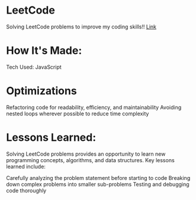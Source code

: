 # LeetCode
Solving LeetCode problems to improve my coding skills!! [Link](https://www.codewars.com/users/sloth30799)

# How It's Made:
Tech Used: JavaScript

# Optimizations
Refactoring code for readability, efficiency, and maintainability
Avoiding nested loops wherever possible to reduce time complexity

# Lessons Learned:
Solving LeetCode problems provides an opportunity to learn new programming concepts, algorithms, and data structures. Key lessons learned include:

Carefully analyzing the problem statement before starting to code
Breaking down complex problems into smaller sub-problems
Testing and debugging code thoroughly
